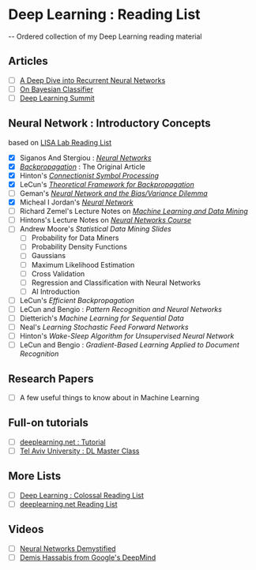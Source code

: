 # Deep Learning : Reading List
--
Ordered collection of my Deep Learning reading material

## Articles

- [ ] [A Deep Dive into Recurrent Neural Networks](http://nikhilbuduma.com/2015/01/11/a-deep-dive-into-recurrent-neural-networks/)
- [ ] [On Bayesian Classifier](http://stats.stackexchange.com/questions/58564/help-me-understand-bayesian-prior-and-posterior-distributions/58792#58792)
- [ ] [Deep Learning Summit](https://medium.com/@alevitale/notes-from-deep-learning-summit-2015-london-day-2-b76b681bbd2c)

## Neural Network : Introductory Concepts

based on [LISA Lab Reading List](http://www.iro.umontreal.ca/~lisa/twiki/bin/view.cgi/Public/NeuralNetsIntroductoryMaterial)

- [x] Siganos And Stergiou : [*Neural Networks*](https://raw.githubusercontent.com/suriyadeepan/deeplearning/master/doc/01_ConceptsInNN/01_SiganosAndStergious_NN.pdf)
- [x] *[Backpropagation](https://raw.githubusercontent.com/suriyadeepan/deeplearning/master/doc/01_ConceptsInNN/02_BP-original.pdf)* : The Original Article
- [x] Hinton's [*Connectionist Symbol Processing*]( https://raw.githubusercontent.com/suriyadeepan/deeplearning/master/doc/01_ConceptsInNN/03_ConnectionistSymbolProcessing.pdf)
- [x] LeCun's [*Theoretical Framework for Backpropagation*]( https://raw.githubusercontent.com/suriyadeepan/deeplearning/master/doc/01_ConceptsInNN/04_TheoreticalFrameworkForBP.pdf)
- [ ] Geman's [*Neural Network and the Bias/Variance Dilemma*](https://raw.githubusercontent.com/suriyadeepan/deeplearning/master/doc/01_ConceptsInNN/05_BiasVariance.pdf)
- [x] Micheal I Jordan's [*Neural Network*](https://raw.githubusercontent.com/suriyadeepan/deeplearning/master/doc/01_ConceptsInNN/06_MichealJordan_NN.pdf )
- [ ] Richard Zemel's Lecture Notes on [*Machine Learning and Data Mining*](http://www.cs.toronto.edu/~zemel/inquiry/element_detail.php?ID=1)
- [ ] Hintons's Lecture Notes on [*Neural Networks Course*](http://www.cs.toronto.edu/~hinton/csc2535/lectures.html)
- [ ] Andrew Moore's *Statistical Data Mining Slides*
	- [ ] Probability for Data Miners
	- [ ] Probability Density Functions
	- [ ] Gaussians
	- [ ] Maximum Likelihood Estimation
	- [ ] Cross Validation
	- [ ] Regression and Classification with Neural Networks
	- [ ] AI Introduction
- [ ] LeCun's *Efficient Backpropagation*
- [ ] LeCun and Bengio : *Pattern Recognition and Neural Networks*
- [ ] Dietterich's *Machine Learning for Sequential Data*
- [ ] Neal's *Learning Stochastic Feed Forward Networks*
- [ ] Hinton's *Wake-Sleep Algorithm for Unsupervised Neural Network*
- [ ] LeCun and Bengio : *Gradient-Based Learning Applied to Document Recognition*

## Research Papers

- [ ] A few useful things to know about in Machine Learning

## Full-on tutorials

- [ ] [deeplearning.net : Tutorial](http://deeplearning.net/tutorial/deeplearning.pdf)
- [ ] [Tel Aviv University : DL Master Class](http://www.cs.tau.ac.il/~wolf/deeplearningmeeting/Day1.html)

## More Lists

- [ ] [Deep Learning : Colossal Reading List](https://github.com/ChristosChristofidis/awesome-deep-learning)
- [ ] [deeplearning.net Reading List](http://deeplearning.net/reading-list/)

## Videos

- [ ] [Neural Networks Demystified](https://www.youtube.com/playlist?list=PLiaHhY2iBX9hdHaRr6b7XevZtgZRa1PoU)
- [ ] [Demis Hassabis from Google's DeepMind](https://clip.mn/video/yt-08Cl7ii6viY)
